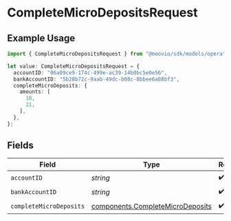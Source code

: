 # CompleteMicroDepositsRequest

## Example Usage

```typescript
import { CompleteMicroDepositsRequest } from "@moovio/sdk/models/operations";

let value: CompleteMicroDepositsRequest = {
  accountID: "06a09ce9-174c-499e-ac39-14b0bc5e0e56",
  bankAccountID: "5b28b72c-9aab-49dc-b08c-8bbee6a88bf3",
  completeMicroDeposits: {
    amounts: [
      18,
      21,
    ],
  },
};
```

## Fields

| Field                                                                                | Type                                                                                 | Required                                                                             | Description                                                                          |
| ------------------------------------------------------------------------------------ | ------------------------------------------------------------------------------------ | ------------------------------------------------------------------------------------ | ------------------------------------------------------------------------------------ |
| `accountID`                                                                          | *string*                                                                             | :heavy_check_mark:                                                                   | N/A                                                                                  |
| `bankAccountID`                                                                      | *string*                                                                             | :heavy_check_mark:                                                                   | N/A                                                                                  |
| `completeMicroDeposits`                                                              | [components.CompleteMicroDeposits](../../models/components/completemicrodeposits.md) | :heavy_check_mark:                                                                   | N/A                                                                                  |